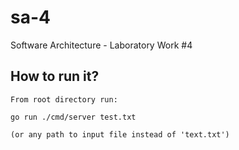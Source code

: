 # sa-4

Software Architecture - Laboratory Work #4

## How to run it?

`From root directory run:`

`go run ./cmd/server test.txt`

`(or any path to input file instead of 'text.txt')`
